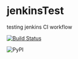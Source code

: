 # jenkinsTest
testing jenkins CI workflow


[![Build Status](https://travis-ci.org/tico2303/jenkinsTest.svg?branch=master)](https://travis-ci.org/tico2303/jenkinsTest)

![PyPI](https://img.shields.io/badge/python-2.7%7C3.4%7C3.5%7C-blue.svg)

